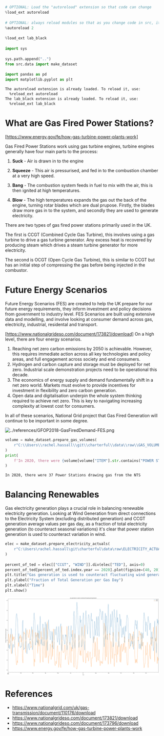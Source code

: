 ```python
# OPTIONAL: Load the "autoreload" extension so that code can change
%load_ext autoreload

# OPTIONAL: always reload modules so that as you change code in src, it gets loaded
%autoreload 2

%load_ext lab_black

import sys

sys.path.append("..")
from src.data import make_dataset

import pandas as pd
import matplotlib.pyplot as plt
```

    The autoreload extension is already loaded. To reload it, use:
      %reload_ext autoreload
    The lab_black extension is already loaded. To reload it, use:
      %reload_ext lab_black
    

# What are Gas Fired Power Stations?

[https://www.energy.gov/fe/how-gas-turbine-power-plants-work]

Gas Fired Power Stations work using gas turbine engines, turbine engines generally have four main parts to the process:

1. **Suck** - Air is drawn in to the engine

2. **Squeeze** - This air is pressurised, and fed in to the combustion chamber at a very high speed.

3. **Bang** - The combustion system feeds in fuel to mix with the air, this is then ignited at high temperatures.

4. **Blow** - The high temperatures expands the gas out the back of the engine, turning rotar blades which are dual prupose. Firstly, the blades draw more gas in to the system, and secondly they are used to generate electricity.

There are two types of gas fired power stations primarily used in the UK.

The first is CCGT (Combined Cycle Gas Turbine), this involves using a gas turbine to drive a gas turbine generator. Any excess heat is recovered by producing steam which drives a steam turbine generator for more electricity.

The second is OCGT (Open Cycle Gas Turbine), this is similar to CCGT but has an initial step of compressing the gas before being injected in the combustor.

# Future Energy Scenarios

Future Energy Scenarios (FES) are created to help the UK prepare for our future energy requirements, they inform investment and policy decisions from government to industry level. FES Scenarios are built using extensive data and modelling, and involve looking at consumer demand across gas, electricity, industrial, residental and transport.

[https://www.nationalgrideso.com/document/173821/download] On a high level, there are four energy scenarios.

1. Reaching net zero carbon emissions by 2050 is achievable.
However, this requires immediate action across all key
technologies and policy areas, and full engagement across
society and end consumers.
2. Hydrogen and carbon capture and storage must be deployed
for net zero. Industrial scale demonstration projects need to be
operational this decade.
3. The economics of energy supply and demand fundamentally shift
in a net zero world. Markets must evolve to provide incentives for
investment in flexibility and zero carbon generation.
4. Open data and digitalisation underpin the whole system thinking
required to achieve net zero. This is key to navigating increasing
complexity at lowest cost for consumers.

In all of these scenarios, National Grid project that Gas Fired Generation will continue to be important in some degree.

![../references/GFOP2018-GasFiredDemand-FES.png](../references/GFOP2018-GasFiredDemand-FES.png)


```python
volume = make_dataset.prepare_gas_volumes(
    r"C:\\Users\\rachel.hassall\\git\\charterful\\data\\raw\\GAS_VOLUME.csv"
)
print(
    f'In 2020, there were {volume[volume["ITEM"].str.contains("POWER STATION")]["ITEM"].nunique()} Power Stations drawing gas from the NTS'
)
```

    In 2020, there were 37 Power Stations drawing gas from the NTS
    

# Balancing Renewables

Gas electricity generation plays a crucial role in balancing renewable electricity generation. Looking at Wind Generation from direct connections to the Electricity System (excluding distributed generation) and CCGT generation average values per gas day, as a fraction of total electricity generation (to counteract seasonal variations) it's clear that power station generation is used to counteract variation in wind.


```python
elec = make_dataset.prepare_electricity_actuals(
    r"C:\Users\rachel.hassall\git\charterful\data\raw\ELECTRICITY_ACTUALS.csv"
)

percent_of_ted = elec[["CCGT", "WIND"]].div(elec["TED"], axis=0)
percent_of_ted[percent_of_ted.index.year == 2020].plot(figsize=(40, 20))
plt.title("Gas generation is used to counteract fluctuating wind generation")
plt.ylabel("Fraction of Total Generation per Gas Day")
plt.xlabel("Time")
plt.show()
```


    
![png](1-why-are-gas-fired-powerstations-important_files/1-why-are-gas-fired-powerstations-important_9_0.png)
    




# References

- https://www.nationalgrid.com/uk/gas-transmission/document/110176/download
- https://www.nationalgrideso.com/document/173821/download
- https://www.nationalgrideso.com/document/173796/download
- https://www.energy.gov/fe/how-gas-turbine-power-plants-work


```python

```

